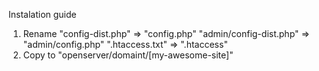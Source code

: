 Instalation guide

1) Rename 
	"config-dist.php" => "config.php"
	"admin/config-dist.php" => "admin/config.php"
	".htaccess.txt" => ".htaccess"
2) Copy to "openserver/domaint/[my-awesome-site]"